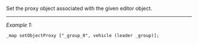 Set the proxy object associated with the given editor object.


---
*Example 1:*
```sqf
_map setObjectProxy ["_group_0", vehicle (leader _group)];
```